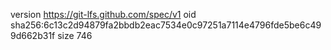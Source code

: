 version https://git-lfs.github.com/spec/v1
oid sha256:6c13c2d94879fa2bbdb2eac7534e0c97251a7114e4796fde5be6c499d662b31f
size 746

